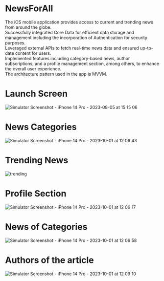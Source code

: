 # NewsForAll
The iOS mobile application provides access to current and trending news from around the globe.
<br>Successfully integrated Core Data for efficient data storage and management including the incorporation of Authentication for security purposes.
<br>Leveraged external APIs to fetch real-time news data and ensured up-to-date content for users.
<br>Implemented features including category-based news, author subscriptions, and a profile management section, among others, to enhance the overall user experience.
<br>The architecture pattern used in the app is MVVM.

# Launch Screen
![Simulator Screenshot - iPhone 14 Pro - 2023-08-05 at 15 15 06](https://github.com/Shwetaambarkhane/NewsForAll/assets/66417077/04dc96b8-e01d-46af-ba4a-9a73cb36b01f)

# News Categories
![Simulator Screenshot - iPhone 14 Pro - 2023-10-01 at 12 06 43](https://github.com/Shwetaambarkhane/NewsForAll/assets/66417077/fca6cf58-2138-4e6f-afec-042ceef1db00)

# Trending News
![trending](https://github.com/Shwetaambarkhane/NewsForAll/assets/66417077/e822e18d-e1ff-4a21-a641-29d7e3c9925a)

# Profile Section
![Simulator Screenshot - iPhone 14 Pro - 2023-10-01 at 12 06 17](https://github.com/Shwetaambarkhane/NewsForAll/assets/66417077/364510ab-7cfe-4efd-97f5-4cc0f9e48e64)

# News of Categories
![Simulator Screenshot - iPhone 14 Pro - 2023-10-01 at 12 06 58](https://github.com/Shwetaambarkhane/NewsForAll/assets/66417077/a95f295c-55a6-48e2-a43e-d154d2709f41)

# Authors of the article
![Simulator Screenshot - iPhone 14 Pro - 2023-10-01 at 12 09 10](https://github.com/Shwetaambarkhane/NewsForAll/assets/66417077/b2417c7c-f103-4b48-adf1-e3ca2160c5f8)
